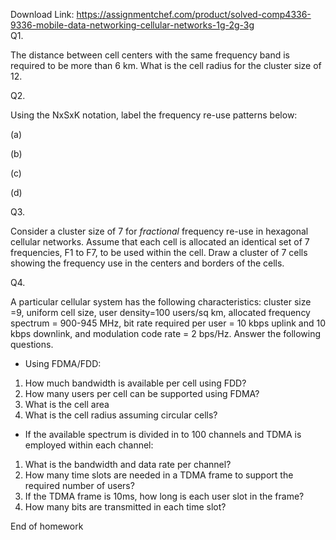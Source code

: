 Download Link: https://assignmentchef.com/product/solved-comp4336-9336-mobile-data-networking-cellular-networks-1g-2g-3g
<br>
Q1.




The distance between cell centers with the same frequency band is required to be more than 6 km. What is the cell radius for the cluster size of 12.




Q2.




Using the NxSxK notation, label the frequency re-use patterns below:




(a)
















(b)
















(c)







(d)










Q3.




Consider a cluster size of 7 for <em>fractional</em> frequency re-use in hexagonal cellular networks. Assume that each cell is allocated an identical set of 7 frequencies, F1 to F7, to be used within the cell. Draw a cluster of 7 cells showing the frequency use in the centers and borders of the cells.




Q4.




A particular cellular system has the following characteristics: cluster size =9, uniform cell size, user density=100 users/sq km, allocated frequency spectrum = 900-945 MHz, bit rate required per user = 10 kbps uplink and 10 kbps downlink, and modulation code rate = 2 bps/Hz. Answer the following questions.




<ul>

 <li>Using FDMA/FDD:</li>

</ul>




<ol>

 <li>How much bandwidth is available per cell using FDD?</li>

 <li>How many users per cell can be supported using FDMA?</li>

 <li>What is the cell area</li>

 <li>What is the cell radius assuming circular cells?</li>

</ol>










<ul>

 <li>If the available spectrum is divided in to 100 channels and TDMA is employed within each channel:</li>

</ul>




<ol>

 <li>What is the bandwidth and data rate per channel?</li>

 <li>How many time slots are needed in a TDMA frame to support the required number of users?</li>

 <li>If the TDMA frame is 10ms, how long is each user slot in the frame?</li>

 <li>How many bits are transmitted in each time slot?</li>

</ol>




End of homework














